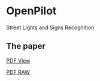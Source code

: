 # OpenPilot
Street Lights and Signs Recognition

## The paper
[PDF View](https://github.com/icmma/openpilot-traffic/blob/master/OPTLAS.pdf)

[PDF RAW](https://github.com/icmma/openpilot-traffic/raw/master/OPTLAS.pdf)
